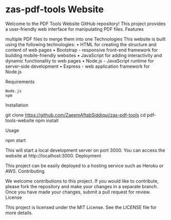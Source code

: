 # zas-pdf-tools Website

Welcome to the PDF Tools Website GitHub repository! This project provides a user-friendly web interface for manipulating PDF files.
Features

 multiple PDF files to merge them into one
 Technologies
This website is built using the following technologies:
•	HTML for creating the structure and content of web pages
•	Bootstrap - responsive front-end framework for building mobile-friendly websites
•	JavaScript for adding interactivity and dynamic functionality to web pages
•	Node.js - JavaScript runtime for server-side development
•	Express - web application framework for Node.js

 Requirements

    Node.js
    npm

Installation

git clone https://github.com/ZaeemAftabSiddiqui/zas-pdf-tools
cd pdf-tools-website
npm install

Usage

npm start

This will start a local development server on port 3000. You can access the website at http://localhost:3000.
Deployment

This project can be easily deployed to a hosting service such as Heroku or AWS.
Contributing

We welcome contributions to this project. If you would like to contribute, please fork the repository and make your changes in a separate branch. Once you have made your changes, submit a pull request for review.
License

This project is licensed under the MIT License. See the LICENSE file for more details.
